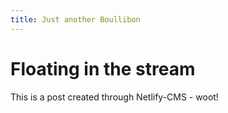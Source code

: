 ```yaml
---
title: Just another Boullibon
---
```

# Floating in the stream

This is a post created through Netlify-CMS - woot!
